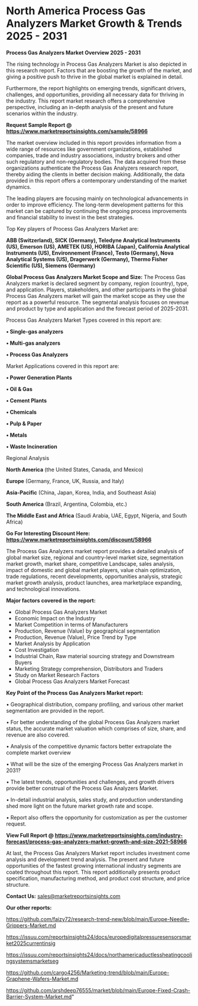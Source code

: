 # North America Process Gas Analyzers Market Growth & Trends 2025 - 2031

<Strong> Process Gas Analyzers Market Overview 2025 - 2031</strong>

The rising technology in Process Gas Analyzers Market is also depicted in this research report. Factors that are boosting the growth of the market, and giving a positive push to thrive in the global market is explained in detail.

Furthermore, the report highlights on emerging trends, significant drivers, challenges, and opportunities, providing all necessary data for thriving in the industry. This report market research offers a comprehensive perspective, including an in-depth analysis of the present and future scenarios within the industry.

<strong>Request Sample Report @ <a href=https://www.marketreportsinsights.com/sample/58966>https://www.marketreportsinsights.com/sample/58966</a></strong>

The market overview included in this report provides information from a wide range of resources like government organizations, established companies, trade and industry associations, industry brokers and other such regulatory and non-regulatory bodies. The data acquired from these organizations authenticate the Process Gas Analyzers research report, thereby aiding the clients in better decision making. Additionally, the data provided in this report offers a contemporary understanding of the market dynamics.

The leading players are focusing mainly on technological advancements in order to improve efficiency. The long-term development patterns for this market can be captured by continuing the ongoing process improvements and financial stability to invest in the best strategies.

Top Key players of Process Gas Analyzers Market are:

<strong>ABB (Switzerland), SICK (Germany), Teledyne Analytical Instruments (US), Emerson (US), AMETEK (US), HORIBA (Japan), California Analytical Instruments (US), Environnement (France), Testo (Germany), Nova Analytical Systems (US), Dragerwerk (Germany), Thermo Fisher Scientific (US), Siemens (Germany)</strong>

<strong><b>Global Process Gas Analyzers Market Scope and Size:</b></strong>
The Process Gas Analyzers market is declared segment by company, region (country), type, and application. Players, stakeholders, and other participants in the global Process Gas Analyzers market will gain the market scope as they use the report as a powerful resource. The segmental analysis focuses on revenue and product by type and application and the forecast period of 2025-2031.

Process Gas Analyzers Market Types covered in this report are:

<strong>• Single-gas analyzers

• Multi-gas analyzers

• Process Gas Analyzers</strong>

Market Applications covered in this report are:

<strong>• Power Generation Plants

• Oil & Gas

• Cement Plants

• Chemicals

• Pulp & Paper

• Metals

• Waste Incineration</strong> 

Regional Analysis

<strong>North America</strong> (the United States, Canada, and Mexico)

<strong>Europe</strong> (Germany, France, UK, Russia, and Italy)

<strong>Asia-Pacific</strong> (China, Japan, Korea, India, and Southeast Asia)

<strong>South America</strong> (Brazil, Argentina, Colombia, etc.)

<strong>The Middle East and Africa</strong> (Saudi Arabia, UAE, Egypt, Nigeria, and South Africa)

<strong>Go For Interesting Discount Here: <a href=https://www.marketreportsinsights.com/discount/58966>https://www.marketreportsinsights.com/discount/58966</a></strong>

The Process Gas Analyzers market report provides a detailed analysis of global market size, regional and country-level market size, segmentation market growth, market share, competitive Landscape, sales analysis, impact of domestic and global market players, value chain optimization, trade regulations, recent developments, opportunities analysis, strategic market growth analysis, product launches, area marketplace expanding, and technological innovations.

<strong><b>Major factors covered in the report:</b></strong>
<ul>
  <li>Global Process Gas Analyzers Market </li>
  <li>Economic Impact on the Industry</li>
  <li>Market Competition in terms of Manufacturers</li>
  <li>Production, Revenue (Value) by geographical segmentation</li>
  <li>Production, Revenue (Value), Price Trend by Type</li>
  <li>Market Analysis by Application</li>
  <li>Cost Investigation</li>
  <li>Industrial Chain, Raw material sourcing strategy and Downstream Buyers</li>
  <li>Marketing Strategy comprehension, Distributors and Traders</li>
  <li>Study on Market Research Factors</li>
  <li>Global Process Gas Analyzers Market Forecast</li>
</ul>

<strong><b>Key Point of the Process Gas Analyzers Market report:</b></strong>

• Geographical distribution, company profiling, and various other market segmentation are provided in the report.

• For better understanding of the global Process Gas Analyzers market status, the accurate market valuation which comprises of size, share, and revenue are also covered.

• Analysis of the competitive dynamic factors better extrapolate the complete market overview

• What will be the size of the emerging Process Gas Analyzers market in 2031?

• The latest trends, opportunities and challenges, and growth drivers provide better construal of the Process Gas Analyzers Market.

• In-detail industrial analysis, sales study, and production understanding shed more light on the future market growth rate and scope.

• Report also offers the opportunity for customization as per the customer request.

<strong><b>View Full Report @ <a href=https://www.marketreportsinsights.com/industry-forecast/process-gas-analyzers-market-growth-and-size-2021-58966>https://www.marketreportsinsights.com/industry-forecast/process-gas-analyzers-market-growth-and-size-2021-58966</a></b></strong>


At last, the Process Gas Analyzers Market report includes investment come analysis and development trend analysis. The present and future opportunities of the fastest growing international industry segments are coated throughout this report. This report additionally presents product specification, manufacturing method, and product cost structure, and price structure.

<strong>Contact Us:</strong>
sales@marketreportsinsights.com

<strong>Our other reports:</strong>

<a href=https://github.com/faizy72/research-trend-new/blob/main/Europe-Needle-Grippers-Market.md>https://github.com/faizy72/research-trend-new/blob/main/Europe-Needle-Grippers-Market.md</a>

<a href=https://issuu.com/reportsinsights24/docs/europedigitalpressuresensorsmarket2025currentinsig>https://issuu.com/reportsinsights24/docs/europedigitalpressuresensorsmarket2025currentinsig</a>

<a href=https://issuu.com/reportsinsights24/docs/northamericaductlessheatingcoolingsystemsmarketseg>https://issuu.com/reportsinsights24/docs/northamericaductlessheatingcoolingsystemsmarketseg</a>

<a href=https://github.com/cargo4256/Marketing-trend/blob/main/Europe-Graphene-Wafers-Market.md>https://github.com/cargo4256/Marketing-trend/blob/main/Europe-Graphene-Wafers-Market.md</a>

<a href=https://github.com/arshdeep76555/market/blob/main/Europe-Fixed-Crash-Barrier-System-Market.md>https://github.com/arshdeep76555/market/blob/main/Europe-Fixed-Crash-Barrier-System-Market.md</a>"
